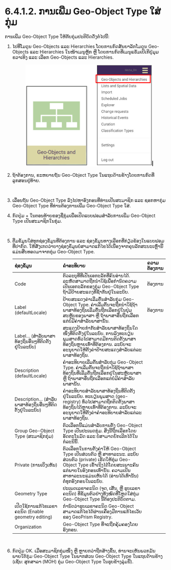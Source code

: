 # 6.4.1.2. ການເພີ່ມ Geo-Object Type ໃສ່ກຸ່ມ

ການເພີ່ມ Geo-Object Type ໃຫ້ກັບກຸ່ມປະຕິບັດດັ່ງຕໍ່ໄປນີ້:

1.  ໄປທີ່ໂມດູນ Geo-Objects ແລະ Hierarchies ໂດຍການກົດສັນຍາລັກໂມດູນ Geo-Objects ແລະ Hierarchies ໃນໜ້າເມນູຫຼັກ ຫຼື ໂດຍການກົດທີ່ເມນູແຮັມເບີເກີຢູ່ມຸມຂວາເທິງ ແລະ ເລືອກ Geo-Objects ແລະ Hierarchies.

    <figure><img src="../../../../../.gitbook/assets/image (1) (1) (1) (1) (1).png" alt=""><figcaption></figcaption></figure>
2.  ຖ້າຕ້ອງການ, ຂະຫຍາຍຖັນ Geo-Object Type ໃນແຖບດ້ານຂ້າງໂດຍການກົດທີ່ລູກສອນຢູ່ທ້າຍ.

    <figure><img src="../../../../../.gitbook/assets/image (6) (1) (1).png" alt=""><figcaption></figcaption></figure>
3. ເລື່ອນຖັນ Geo-Object Type ລົງໄປຫາອົງກອນທີ່ທ່ານເປັນສະມາຊິກ ແລະ ຊອກຫາກຸ່ມ Geo-Object Type ທີ່ທ່ານຕ້ອງການເພີ່ມ Geo-Object Type ໃສ່.
4.  ກົດປຸ່ມ + ໃນຕອນທ້າຍຂອງຊື່ກຸ່ມເພື່ອເປີດແບບຟອມສໍາລັບການເພີ່ມ Geo-Object Type ເປັນສະມາຊິກໃນກຸ່ມ.

    <figure><img src="../../../../../.gitbook/assets/image (2) (1) (1) (1).png" alt=""><figcaption></figcaption></figure>
5.  ຕື່ມຂໍ້ມູນໃສ່ທຸກຊ່ອງຂໍ້ມູນທີ່ຕ້ອງການ ແລະ ຊ່ອງຂໍ້ມູນທາງເລືອກທີ່ກ່ຽວຂ້ອງໃນແບບຟອມທີ່ປາກົດ. ໃຫ້ສັງເກດວ່າບາງຊ່ອງຂໍ້ມູນບໍ່ສາມາດແກ້ໄຂໄດ້ເນື່ອງຈາກຄຸນລັກສະນະເຫຼົ່ານີ້ແມ່ນສືບທອດມາຈາກກຸ່ມ Geo-Object Type.

    <table><thead><tr><th width="165">ຊ່ອງຂໍ້ມູນ</th><th width="384.6666666666667">ຄຳອະທິບາຍ</th><th>ຄວາມຕ້ອງການ</th></tr></thead><tbody><tr><td>Code</td><td>ຕົວລະບຸທີ່ທີ່ເປັນເອກະລັກທີ່ຄົນອ່ານໄດ້. ລະຫັດສາມາດຖືກນໍາໃຊ້ເພື່ອກໍານົດຄວາມເປັນເອກະລັກຂອງກຸ່ມ Geo-Object Type ຖ້າມີປ້າຍສະແດງທີ່ຊ້ຳກັນຢູ່ໃນລະບົບ.</td><td>ຕ້ອງການ</td></tr><tr><td>Label (defaultLocale)</td><td>ປ້າຍສະແດງຄ່າເລີ່ມຕົ້ນສຳລັບກຸ່ມ Geo-Object Type. ຄ່າເລີ່ມຕົ້ນຈະຖືກນໍາໃຊ້ຖ້າພາສາທ້ອງຖິ່ນເລີ່ມຕົ້ນຖືກເລືອກຢູ່ໃນປຸ່ມສະຫຼັບຂອງພາສາ ຫຼື ຖ້າພາສາອື່ນຖືກເລືອກແຕ່ບໍ່ມີຄ່າສໍາລັບພາສານັ້ນ.</td><td>ຕ້ອງການ</td></tr><tr><td>Label… (ສໍາລັບພາສາທ້ອງຖິ່ນອື່ນໆທີ່ຕິດຕັ້ງຢູ່ໃນລະບົບ)</td><td>ສະແດງປ້າຍກຳກັບສຳລັບພາສາທ້ອງຖິ່ນໃດໜຶ່ງທີ່ຕິດຕັ້ງຢູ່ໃນລະບົບ. ການລົງທະບຽນພູມສາດທົ່ວໄປສາມາດມີການຕິດຕັ້ງພາສາທ້ອງຖິ່ນຫຼາຍເທົ່າທີ່ຕ້ອງການ. ລະບົບຈະອະນຸຍາດໃຫ້ຕັ້ງຄ່າປ້າຍສະແດງສໍາລັບແຕ່ລະພາສາທ້ອງຖິ່ນ.</td><td></td></tr><tr><td>Description (defaultLocale)</td><td>ຄໍາອະທິບາຍເລີ່ມຕົ້ນສໍາລັບກຸ່ມ Geo-Object Type. ຄ່າເລີ່ມຕົ້ນຈະຖືກນໍາໃຊ້ຖ້າພາສາທ້ອງຖິ່ນທີ່ເລີ່ມຕົ້ນຖືກເລືອກຢູ່ໃນສະຫຼັບພາສາ ຫຼື ຖ້າພາສາອື່ນຖືກເລືອກແຕ່ບໍ່ມີຄ່າສໍາລັບພາສານັ້ນ.</td><td></td></tr><tr><td>Description… (ສໍາລັບພາສາທ້ອງຖິ່ນອື່ນໆທີ່ຕິດຕັ້ງຢູ່ໃນລະບົບ)</td><td>ຄໍາອະທິບາຍສໍາລັບພາສາທ້ອງຖິ່ນທີ່ຕິດຕັ້ງຢູ່ໃນລະບົບ. ທະບຽນພູມສາດ (geo-registry) ທົ່ວໄປສາມາດຖືກຕິດຕັ້ງພາສາທ້ອງຖິ່ນໄດ້ຫຼາຍເທົ່າທີ່ຕ້ອງການ. ລະບົບຈະອະນຸຍາດໃຫ້ຕັ້ງຄ່າຄໍາອະທິບາຍສໍາລັບແຕ່ລະພາສາທ້ອງຖິ່ນ.</td><td></td></tr><tr><td>Group Geo-Object Type (ສະມາຊິກກຸ່ມ)</td><td>ຕົວເລືອກນີ້ແມ່ນສໍາລັບການຕັ້ງ Geo-Object Type ເປັນປະເພດກຸ່ມ. ສິ່ງນີ້ຖືກເລືອກໂດຍອັດຕະໂນມັດ ແລະ ບໍ່ສາມາດຍົກເລີກໄດ້ໃນກໍລະນີນີ້.</td><td></td></tr><tr><td>Private (ການເບິ່ງເຫັນ)</td><td>ຕົວເລືອກໃນການຕັ້ງຄ່າໃຫ້ Geo-Object Type ເປັນສ່ວນຕົວ ຫຼື ສາທາລະນະ. ລະບົບສ່ວນຕົວ (private) ເຮັດໃຫ້ກຸ່ມ Geo-Object Type ເຂົ້າເຖິງໄດ້ໂດຍສະເພາະຄົນແຕ່ພາຍໃນອົງກອນເທົ່ານັ້ນ. ຄວາມເປັນສາທາລະນະແມ່ນເຫັນໄດ້ (ອ່ານໄດ້ເທົ່ານັ້ນ) ຕໍ່ທຸກອົງກອນໃນລະບົບ.</td><td></td></tr><tr><td>Geometry Type</td><td>ປະເພດເລຂາຄະນິດ (ຈຸດ, ເສັ້ນ, ຫຼື ຮູບເລຂາຄະນິດ) ທີ່ຂໍ້ມູນຕົວຢ່າງທັງໝົດທີ່ໂຫຼດໃສ່ກຸ່ມ Geo-Object Type ນີ້ຕ້ອງປະຕິບັດຕາມ.</td><td></td></tr><tr><td>ເປີດໃຊ້ການແກ້ໄຂເລຂາຄະນິດ (Enable geometry editing)</td><td>ກໍານົດວ່າຮູບເລຂາຄະນິດ Geo-Object ສາມາດແກ້ໄຂໄດ້ຜ່ານເຄື່ອງມືການແກ້ໄຂເວັບຂອງ GeoPrism Registry.</td><td></td></tr><tr><td>Organization</td><td>Geo-Object Type ທີ່ຈະຖືກຄຸ້ມຄອງໂດຍອົງກອນ.</td><td></td></tr></tbody></table>

    <figure><img src="https://lh4.googleusercontent.com/1eLPy3eTTpNoa7YxT8HbCbRm-rUqct8v332cLNTe4DU19L6AvsUXaLHRDQdGnJc2Q1ydgYT4qSfp90Ey7olh2b8PtYk1QENytALemvhAZ4_Zss8-mLgztmNtkC7PvJCUKtwBE_Bskx8Iu8I861d1Cl9Q7cvmEVJlNQhfPzMblNQSZee9oLhaEo3z" alt=""><figcaption></figcaption></figure>
6.  ກົດປຸ່ມ OK. ເມື່ອສະມາຊິກກຸ່ມໜຶ່ງ ຫຼື ຫຼາຍກວ່າຖືກສ້າງຂຶ້ນ, ທ່ານຈະເຫັນພວກມັນພາຍໃຕ້ກຸ່ມ Geo-Object Type ໃນພາກສ່ວນ Geo-Object Type ໃນແຖບດ້ານຂ້າງ (ເຊັ່ນ: ສຸກສາລາ (MOH) ກຸ່ມ Geo-Object Type ໃນຮູບຂ້າງລຸ່ມນີ້).

    <figure><img src="https://lh5.googleusercontent.com/zbxE0hEuzGjlPCAqFrZtJIRKQ7ZiKv8r2clieF1UGMlfmCcLLX8ncOtl0r4NNtaWnKhGlU2cXNOjNzvOJVZ8NqkV4HqidQFQ-MwtzUHcq95uGoBBIR7x6AWwFfYirLU1EePT1q_uJzuThNYw_4MRe-LtDYHVz5edPMWi5A4oSZBRGiOjjS-e2Pnb" alt=""><figcaption></figcaption></figure>

